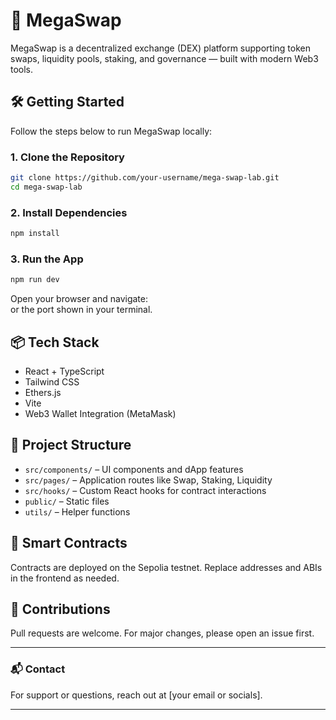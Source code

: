 # 🚀 MegaSwap

MegaSwap is a decentralized exchange (DEX) platform supporting token swaps, liquidity pools, staking, and governance — built with modern Web3 tools.

## 🛠 Getting Started

Follow the steps below to run MegaSwap locally:

### 1. Clone the Repository

```bash
git clone https://github.com/your-username/mega-swap-lab.git
cd mega-swap-lab
```

### 2. Install Dependencies

```bash
npm install
```

### 3. Run the App

```bash
npm run dev
```

Open your browser and navigate:  
or the port shown in your terminal.

## 📦 Tech Stack

- React + TypeScript
- Tailwind CSS
- Ethers.js
- Vite
- Web3 Wallet Integration (MetaMask)

## 📁 Project Structure

- `src/components/` – UI components and dApp features
- `src/pages/` – Application routes like Swap, Staking, Liquidity
- `src/hooks/` – Custom React hooks for contract interactions
- `public/` – Static files
- `utils/` – Helper functions

## 🔐 Smart Contracts

Contracts are deployed on the Sepolia testnet. Replace addresses and ABIs in the frontend as needed.

## 🤝 Contributions

Pull requests are welcome. For major changes, please open an issue first.

---

### 📬 Contact

For support or questions, reach out at [your email or socials].

---
